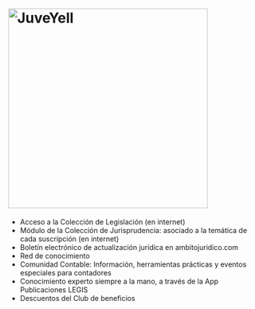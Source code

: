 # <img src="/iconos/multilegis.png" alt="JuveYell" width="400px">

* Acceso a la Colección de Legislación (en internet)
* Módulo de la Colección de Jurisprudencia: asociado a la temática de cada suscripción (en internet)
* Boletín electrónico de actualización jurídica en ambitojuridico.com
* Red de conocimiento
* Comunidad Contable: Información, herramientas prácticas y eventos especiales para contadores
* Conocimiento experto siempre a la mano, a través de la App Publicaciones LEGIS
* Descuentos del Club de beneficios